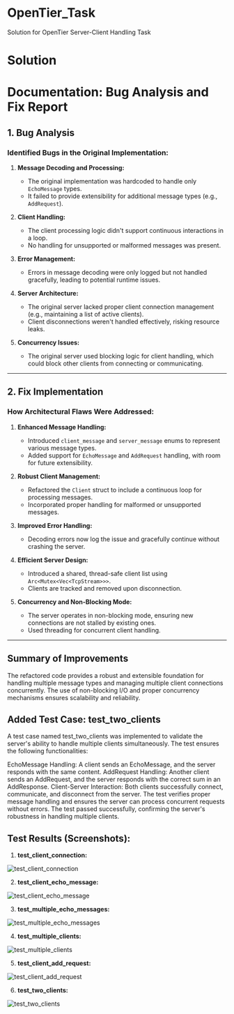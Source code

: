 # OpenTier_Task
Solution for OpenTier Server-Client Handling Task

# Solution

# Documentation: Bug Analysis and Fix Report

## 1. Bug Analysis

### Identified Bugs in the Original Implementation:
1. **Message Decoding and Processing:**
   - The original implementation was hardcoded to handle only `EchoMessage` types. 
   - It failed to provide extensibility for additional message types (e.g., `AddRequest`).

2. **Client Handling:**
   - The client processing logic didn't support continuous interactions in a loop.
   - No handling for unsupported or malformed messages was present.

3. **Error Management:**
   - Errors in message decoding were only logged but not handled gracefully, leading to potential runtime issues.

4. **Server Architecture:**
   - The original server lacked proper client connection management (e.g., maintaining a list of active clients).
   - Client disconnections weren't handled effectively, risking resource leaks.

5. **Concurrency Issues:**
   - The original server used blocking logic for client handling, which could block other clients from connecting or communicating.

---

## 2. Fix Implementation

### How Architectural Flaws Were Addressed:
1. **Enhanced Message Handling:**
   - Introduced `client_message` and `server_message` enums to represent various message types.
   - Added support for `EchoMessage` and `AddRequest` handling, with room for future extensibility.

2. **Robust Client Management:**
   - Refactored the `Client` struct to include a continuous loop for processing messages.
   - Incorporated proper handling for malformed or unsupported messages.

3. **Improved Error Handling:**
   - Decoding errors now log the issue and gracefully continue without crashing the server.

4. **Efficient Server Design:**
   - Introduced a shared, thread-safe client list using `Arc<Mutex<Vec<TcpStream>>>`.
   - Clients are tracked and removed upon disconnection.

5. **Concurrency and Non-Blocking Mode:**
   - The server operates in non-blocking mode, ensuring new connections are not stalled by existing ones.
   - Used threading for concurrent client handling.

---

## Summary of Improvements
The refactored code provides a robust and extensible foundation for handling multiple message types and managing multiple client connections concurrently. The use of non-blocking I/O and proper concurrency mechanisms ensures scalability and reliability.

## Added Test Case: test_two_clients 
A test case named test_two_clients was implemented to validate the server's ability to handle multiple clients simultaneously. The test ensures the following functionalities:

EchoMessage Handling: A client sends an EchoMessage, and the server responds with the same content.
AddRequest Handling: Another client sends an AddRequest, and the server responds with the correct sum in an AddResponse.
Client-Server Interaction: Both clients successfully connect, communicate, and disconnect from the server.
The test verifies proper message handling and ensures the server can process concurrent requests without errors. The test passed successfully, confirming the server's robustness in handling multiple clients.

## Test Results (Screenshots):
1. **test_client_connection:**

![test_client_connection](https://github.com/user-attachments/assets/cba9da31-dd5c-4d9d-a258-b82eff1229c1)


2. **test_client_echo_message:**
   
![test_client_echo_message](https://github.com/user-attachments/assets/809776b1-9d56-4211-bbbf-b12027a2d73d)

3. **test_multiple_echo_messages:**

![test_multiple_echo_messages](https://github.com/user-attachments/assets/30c277a4-2ae2-488d-bd47-2e257ceaf9d0)

4. **test_multiple_clients:**

![test_multiple_clients](https://github.com/user-attachments/assets/d7167184-67b0-44f5-86f7-b84c6c6f795c)

5. **test_client_add_request:**

![test_client_add_request](https://github.com/user-attachments/assets/5e4fcb05-6904-4aa4-96c6-5f6bde935443)


6. **test_two_clients:**

![test_two_clients](https://github.com/user-attachments/assets/3abc5ec3-05ff-4091-80d5-f51edb45d3e6)
